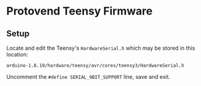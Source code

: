 # Protovend Teensy Firmware

## Setup

Locate and edit the Teensy's `HardwareSerial.h` which may be stored in this location:

```
arduino-1.8.19/hardware/teensy/avr/cores/teensy3/HardwareSerial.h
```

Uncomment the `#define SERIAL_9BIT_SUPPORT` line, save and exit.


